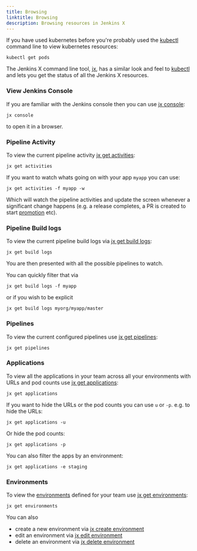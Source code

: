 ```yaml
---
title: Browsing
linktitle: Browsing
description: Browsing resources in Jenkins X 
---
```


                
If you have used kubernetes before you're probably used the [kubectl](https://kubernetes.io/docs/reference/kubectl/overview/) command line to view kubernetes resources:

```shell
kubectl get pods
```

The Jenkins X command line tool, [jx](/commands/jx), has a similar look and feel to [kubectl](https://kubernetes.io/docs/reference/kubectl/overview/) and lets you get the status of all the Jenkins X resources.

### View Jenkins Console
 
If you are familiar with the Jenkins console then you can use [jx console](/commands/jx_console):

```shell
jx console
```

to open it in a browser.

### Pipeline Activity

To view the current pipeline activity [jx get activities](/commands/jx_get_activities):

```shell
jx get activities
```

If you want to watch whats going on with your app `myapp`  you can use:

```shell
jx get activities -f myapp -w
```

Which will watch the pipeline activities and update the screen whenever a significant change happens (e.g. a release completes, a PR is created to start [promotion](/developing/promote) etc).

### Pipeline Build logs

To view the current pipeline build logs via [jx get build logs](/commands/jx_get_build_logs):

```shell
jx get build logs
```

You are then presented with all the possible pipelines to watch.

You can quickly filter that via

```shell
jx get build logs -f myapp
```

or if you wish to be explicit

```shell
jx get build logs myorg/myapp/master
```

### Pipelines

To view the current configured pipelines use [jx get pipelines](/commands/jx_get_pipelines):

```shell
jx get pipelines
```

### Applications

To view all the applications in your team across all your environments with URLs and pod counts use  [jx get applications](/commands/jx_get_applications):

```shell
jx get applications
```

If you want to hide the URLs or the pod counts you can use `u` or `-p`. e.g. to hide the URLs:

```shell
jx get applications -u
```

Or hide the pod counts:

```shell
jx get applications -p
```

You can also filter the apps by an environment:

```shell
jx get applications -e staging
```



### Environments

To view the [environments](/docs/concepts/features/#environments) defined for your team use [jx get environments](/commands/jx_get_environments):

```shell
jx get environments
```

You can also 

* create a new environment via [jx create environment](/commands/jx_create_environment)
* edit an environment via [jx edit environment](/commands/jx_edit_environment)
* delete an environment via [jx delete environment](/commands/jx_delete_environment)
